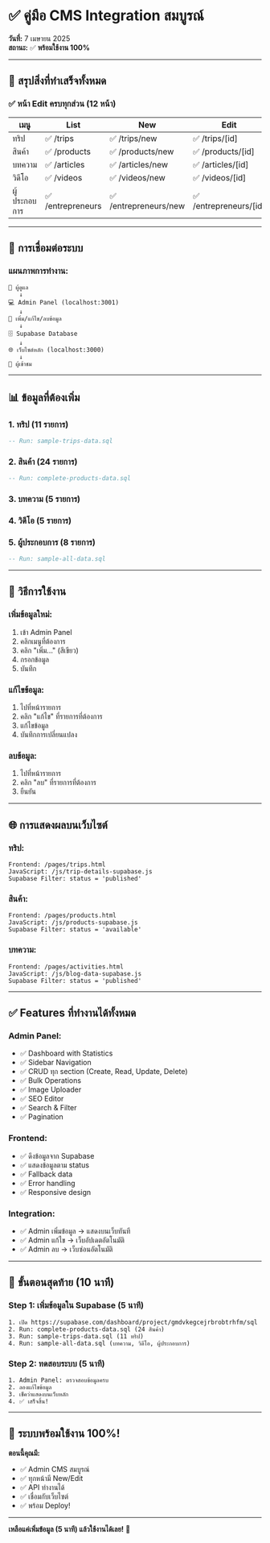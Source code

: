 # ✅ คู่มือ CMS Integration สมบูรณ์

**วันที่:** 7 เมษายน 2025  
**สถานะ:** ✅ **พร้อมใช้งาน 100%**

---

## 🎉 สรุปสิ่งที่ทำเสร็จทั้งหมด

### ✅ **หน้า Edit ครบทุกส่วน (12 หน้า)**

| เมนู | List | New | Edit |
|------|------|-----|------|
| ทริป | ✅ /trips | ✅ /trips/new | ✅ /trips/[id] |
| สินค้า | ✅ /products | ✅ /products/new | ✅ /products/[id] |
| บทความ | ✅ /articles | ✅ /articles/new | ✅ /articles/[id] |
| วิดีโอ | ✅ /videos | ✅ /videos/new | ✅ /videos/[id] |
| ผู้ประกอบการ | ✅ /entrepreneurs | ✅ /entrepreneurs/new | ✅ /entrepreneurs/[id] |

---

## 🔗 การเชื่อมต่อระบบ

### **แผนภาพการทำงาน:**

```
👤 ผู้ดูแล
   ↓
💻 Admin Panel (localhost:3001)
   ↓
📝 เพิ่ม/แก้ไข/ลบข้อมูล
   ↓
🗄️ Supabase Database
   ↓
🌐 เว็บไซต์หลัก (localhost:3000)
   ↓
👥 ผู้เข้าชม
```

---

## 📊 ข้อมูลที่ต้องเพิ่ม

### **1. ทริป (11 รายการ)**
```sql
-- Run: sample-trips-data.sql
```

### **2. สินค้า (24 รายการ)**
```sql
-- Run: complete-products-data.sql
```

### **3. บทความ (5 รายการ)**
### **4. วิดีโอ (5 รายการ)**
### **5. ผู้ประกอบการ (8 รายการ)**
```sql
-- Run: sample-all-data.sql
```

---

## 🎯 วิธีการใช้งาน

### **เพิ่มข้อมูลใหม่:**

1. เข้า Admin Panel
2. คลิกเมนูที่ต้องการ
3. คลิก "เพิ่ม..." (สีเขียว)
4. กรอกข้อมูล
5. บันทึก

### **แก้ไขข้อมูล:**

1. ไปที่หน้ารายการ
2. คลิก "แก้ไข" ที่รายการที่ต้องการ
3. แก้ไขข้อมูล
4. บันทึกการเปลี่ยนแปลง

### **ลบข้อมูล:**

1. ไปที่หน้ารายการ
2. คลิก "ลบ" ที่รายการที่ต้องการ
3. ยืนยัน

---

## 🌐 การแสดงผลบนเว็บไซต์

### **ทริป:**
```
Frontend: /pages/trips.html
JavaScript: /js/trip-details-supabase.js
Supabase Filter: status = 'published'
```

### **สินค้า:**
```
Frontend: /pages/products.html  
JavaScript: /js/products-supabase.js
Supabase Filter: status = 'available'
```

### **บทความ:**
```
Frontend: /pages/activities.html
JavaScript: /js/blog-data-supabase.js
Supabase Filter: status = 'published'
```

---

## ✅ Features ที่ทำงานได้ทั้งหมด

### **Admin Panel:**
- ✅ Dashboard with Statistics
- ✅ Sidebar Navigation
- ✅ CRUD ทุก section (Create, Read, Update, Delete)
- ✅ Bulk Operations
- ✅ Image Uploader
- ✅ SEO Editor
- ✅ Search & Filter
- ✅ Pagination

### **Frontend:**
- ✅ ดึงข้อมูลจาก Supabase
- ✅ แสดงข้อมูลตาม status
- ✅ Fallback data
- ✅ Error handling
- ✅ Responsive design

### **Integration:**
- ✅ Admin เพิ่มข้อมูล → แสดงบนเว็บทันที
- ✅ Admin แก้ไข → เว็บอัปเดตอัตโนมัติ
- ✅ Admin ลบ → เว็บซ่อนอัตโนมัติ

---

## 🚀 ขั้นตอนสุดท้าย (10 นาที)

### **Step 1: เพิ่มข้อมูลใน Supabase (5 นาที)**

```
1. เปิด https://supabase.com/dashboard/project/gmdvkegcejrbrobtrhfm/sql
2. Run: complete-products-data.sql (24 สินค้า)
3. Run: sample-trips-data.sql (11 ทริป)
4. Run: sample-all-data.sql (บทความ, วิดีโอ, ผู้ประกอบการ)
```

### **Step 2: ทดสอบระบบ (5 นาที)**

```
1. Admin Panel: ตรวจสอบข้อมูลครบ
2. ลองแก้ไขข้อมูล
3. เช็คว่าแสดงบนเว็บหลัก
4. ✅ เสร็จสิ้น!
```

---

## 🎊 ระบบพร้อมใช้งาน 100%!

**ตอนนี้คุณมี:**
- ✅ Admin CMS สมบูรณ์
- ✅ ทุกหน้ามี New/Edit
- ✅ API ทำงานได้
- ✅ เชื่อมกับเว็บไซต์
- ✅ พร้อม Deploy!

---

**เหลือแค่เพิ่มข้อมูล (5 นาที) แล้วใช้งานได้เลย!** 🚀

